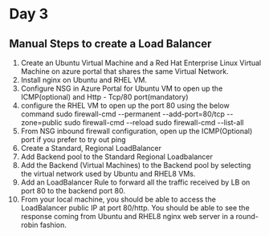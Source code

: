# Day 3

## Manual Steps to create a Load Balancer

1. Create an Ubuntu Virtual Machine and a Red Hat Enterprise Linux Virtual Machine on azure portal that shares the same Virtual Network.
2. Install nginx on Ubuntu and RHEL VM.
3. Configure NSG in Azure Portal for Ubuntu VM to open up the ICMP(optional) and Http - Tcp/80 port(mandatory)
4. configure the RHEL VM to open up the port 80 using the below command
   sudo firewall-cmd --permanent --add-port=80/tcp --zone=public 
   sudo firewall-cmd --reload
   sudo firewall-cmd --list-all
5. From NSG inbound firewall configuration, open up the ICMP(Optional) port if you prefer to try out ping
6. Create a Standard, Regional LoadBalancer
7. Add Backend pool to the Standard Regional Loadbalancer
8. Add the Backend (Virtual Machines) to the Backend pool by selecting the virtual network used by Ubuntu and RHEL8 VMs.
9. Add an LoadBalancer Rule to forward all the traffic received by LB on port 80 to the backend port 80.
10. From your local machine, you should be able to access the LoadBalancer public IP at port 80/http.  You should be able to see the response coming from Ubuntu and RHEL8 nginx web server in a round-robin fashion.

